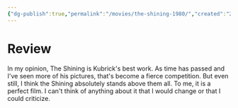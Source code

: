```yaml
---
{"dg-publish":true,"permalink":"/movies/the-shining-1980/","created":"2024-06-21","updated":"2024-07-05"}
---
```



# Review

In my opinion, The Shining is Kubrick's best work. As time has passed and I've seen more of his pictures, that's become a fierce competition. But even still, I think the Shining absolutely stands above them all. To me, it is a perfect film. I can't think of anything about it that I would change or that I could criticize. 

